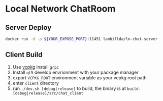 # Local Network ChatRoom

## Server Deploy

```sh
docker run -d -p ${YOUR_EXPOSE_PORT}:11451 lambillda/ln-chat-server
```

## Client Build

1. Use [vcpkg](https://github.com/microsoft/vcpkg) install `grpc`
1. Install `qt5` develop envrionment with your package manager
1. export `VCPKG_ROOT` environment variable as your vcpkg root path
1. enter `client` directory
1. run `./dev.sh [debug|release]` to build, the binary is at `build-[debug|release]/src/chat_client`

